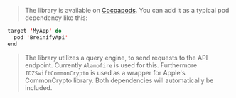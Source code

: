 <blockquote class="lang-specific ios">
<p>The library is available on <a target="_blank" href="https://cocoapods.org/pods/BreinifyApi">Cocoapods</a>.
You can add it as a typical pod dependency like this:</p>
</blockquote>

>
```swift
target 'MyApp' do
  pod 'BreinifyApi'
end
```

<blockquote class="lang-specific ios">
<p>The library utilizes a query engine, to send requests to the API endpoint. Currently <code class="prettyprint">Alamofire</code>
is used for this. Furthermore <code class="prettyprint">IDZSwiftCommonCrypto</code> is used as a wrapper for Apple's CommonCrypto library.
Both dependencies will automatically be included.
</blockquote>
